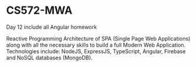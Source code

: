 # CS572-MWA
Day 12 include all Angular homework



Reactive Programming Architecture of SPA (Single Page Web Applications) along with all the necessary skills to build a full Modern Web Application. Technologies include: NodeJS, ExpressJS, TypeScript, Angular, Firebase and NoSQL databases (MongoDB).
